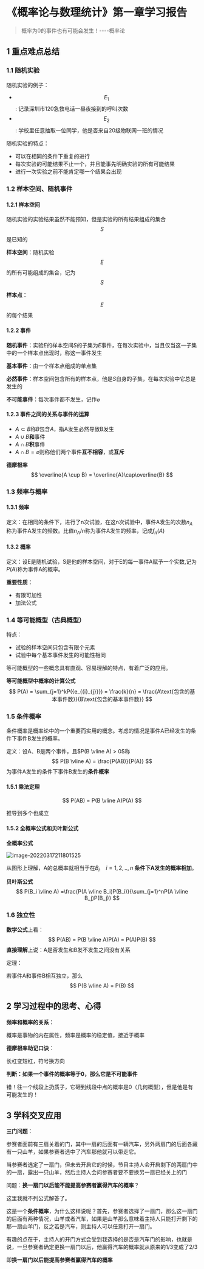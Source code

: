 # 《概率论与数理统计》第一章学习报告

> 概率为0的事件也有可能会发生！----概率论

## 1 重点难点总结

### 1.1 随机实验

随机实验的例子：

- $$ E_1 $$: 记录深圳市120急救电话一昼夜接到的呼叫次数
- $$ E_2 $$: 学校里任意抽取一位同学，他是否来自20级物联网一班的情况

随机实验的特点：

- 可以在相同的条件下重复的进行
- 每次实验的可能结果不止一个，并且能事先明确实验的所有可能结果
- 进行一次实验之前不能肯定哪一个结果会出现

### 1.2 样本空间、随机事件

#### 1.2.1 样本空间

随机实验的实验结果虽然不能预知，但是实验的所有结果组成的集合$$S$$是已知的

**样本空间**：随机实验$$E$$的所有可能组成的集合，记为$$S$$

**样本点**：$$E$$的每个结果

#### 1.2.2 事件

**随机事件**：实验$E$的样本空间$S$的子集为$E$事件，在每次实验中，当且仅当这一子集中的一个样本点出现时，称这一事件发生

**基本事件**：由一个样本点组成的单点集

**必然事件**：样本空间包含所有的样本点，他是$S$自身的子集，在每次实验中它总是发生的

**不可能事件**：每次事件都不发生，记作$\varnothing$

#### 1.2.3 事件之间的关系与事件的运算

- $A\subset B$称$B$包含$A$，指A发生必然导致B发生
- $A \cup B$**和**事件
- $A \cap B$**积**事件
- $A \cap B = \varnothing$则称他们两个事件**互不相容**，或**互斥**

**德摩根率**
$$
\overline{A \cup B} = \overline{A}\cap\overline{B}
$$

### 1.3 频率与概率

#### 1.3.1 频率

定义：在相同的条件下，进行了n次试验，在这n次试验中，事件A发生的次数$n_A$称为事件A发生的频数。比值$n_A/n$称为事件A发生的频率，记成$f_n(A)$

#### 1.3.2 概率

定义：设E是随机试验，S是他的样本空间，对于E的每一事件A赋予一个实数,记为$P(A)$称为事件A的概率。

**重要性质**：

- 有限可加性
- 加法公式

### 1.4 等可能概型（古典概型）

特点：

- 试验的样本空间只包含有限个元素
- 试验中每个基本事件发生的可能性相同

等可能概型的一些概念具有直观、容易理解的特点，有着广泛的应用。

**等可能概型中概率的计算公式**
$$
P(A) = \sum_{j=1}^kP({e_{{i}_{j}}}) = \frac{k}{n} = \frac{A\text{包含的基本事件数}}{B\text{包含的基本事件数}}
$$

### 1.5 条件概率

条件概率是概率论中的一个重要而实用的概念。考虑的情况是事件A已经发生的条件下事件B发生的概率。

定义：设A、B是两个事件，且$P(B \vline A) > 0$称
$$
P(B \vline A) = \frac{P(AB)}{P(A)}
$$
 为事件A发生的条件下事件B发生的**条件概率**

#### 1.5.1 乘法定理

$$
P(AB) = P(B \vline A)P(A)
$$

推导到多个也成立

#### 1.5.2 全概率公式和贝叶斯公式

**全概率公式**

![image-20220317211801525](D:\SZTU\大二\概率论--贺方\image-20220317211801525.png)

从图形上理解，A的总概率就相当于在$B_i\quad i=1,2,..,n$ **条件下A发生的概率相加**。

**贝叶斯公式**
$$
P(B_i \vline A) =\frac{P(A \vline B_i)P(B_i)}{\sum_{j=1}^nP(A \vline B_j)P(B_j)}
$$

### 1.6 独立性

**数学公式**上看：
$$
P(AB) = P(B \vline A)P(A) = P(A)P(B)
$$
**直接理解**上说：A是否发生和B发不发生之间没有关系

定理：

若事件A和事件B相互独立，那么
$$
P(B \vline A) = P(B)
$$

## 2 学习过程中的思考、心得

**频率和概率的关系**：

概率是事物的内在属性，频率是概率的稳定值，接近于概率

**德摩根率助记口诀**：

长杠变短杠，符号换方向

**判断：如果一个事件的概率等于0，那么它是不可能事件**

错！往一个线段上扔质子，它砸到线段中点的概率是0（几何概型），但是他是有可能发生的！

## 3 学科交叉应用

**三门问题**：

参赛者面前有三扇关着的门，其中一扇的后面有一辆汽车，另外两扇门的后面各藏有一只山羊，如果参赛者选中了汽车那他就可以带走它。

当参赛者选定了一扇门，但未去开启它的时候，节目主持人会开启剩下的两扇门中的一扇，露出一只山羊，然后主持人会问参赛者要不要换另一扇已经关上的门

问题：**换一扇门以后能不能提高参赛者赢得汽车的概率**？

这里我就不列公式解答了。

这是一个**条件概率**，为什么这样说呢？首先，参赛者选择了一扇门，那么这一扇门的后面有两种情况，山羊或者汽车，如果是山羊那么意味着主持人只能打开剩下的那一扇山羊门，反之若是汽车，则主持人可以任意打开一扇门。

有趣的点在于，主持人的开门方式会受到我选择的是否是汽车门的影响，也就是说，一旦参赛者确定更换一扇门以后，他赢得汽车的概率就从原来的1/3变成了2/3

即**换一扇门以后能提高参赛者赢得汽车的概率**
